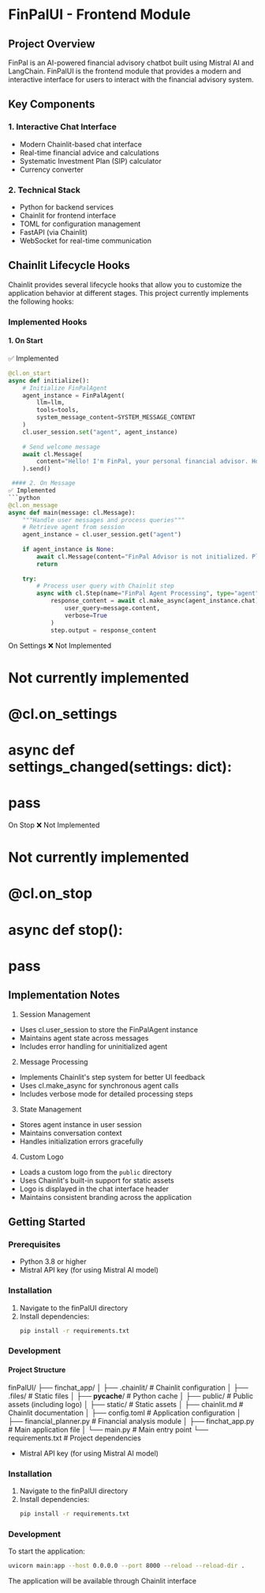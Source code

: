 # FinPalUI - Frontend Module

## Project Overview

FinPal is an AI-powered financial advisory chatbot built using Mistral AI and LangChain. FinPalUI is the frontend module that provides a modern and interactive interface for users to interact with the financial advisory system.

## Key Components

### 1. Interactive Chat Interface
- Modern Chainlit-based chat interface
- Real-time financial advice and calculations
- Systematic Investment Plan (SIP) calculator
- Currency converter

### 2. Technical Stack
- Python for backend services
- Chainlit for frontend interface
- TOML for configuration management
- FastAPI (via Chainlit)
- WebSocket for real-time communication

## Chainlit Lifecycle Hooks

Chainlit provides several lifecycle hooks that allow you to customize the application behavior at different stages. This project currently implements the following hooks:

### Implemented Hooks

#### 1. On Start
✅ Implemented
```python
@cl.on_start
async def initialize():
    # Initialize FinPalAgent
    agent_instance = FinPalAgent(
        llm=llm,
        tools=tools,
        system_message_content=SYSTEM_MESSAGE_CONTENT
    )
    cl.user_session.set("agent", agent_instance)
    
    # Send welcome message
    await cl.Message(
        content="Hello! I'm FinPal, your personal financial advisor. How can I help you today?"
    ).send()

 #### 2. On Message
✅ Implemented
```python
@cl.on_message
async def main(message: cl.Message):
    """Handle user messages and process queries"""
    # Retrieve agent from session
    agent_instance = cl.user_session.get("agent")
    
    if agent_instance is None:
        await cl.Message(content="FinPal Advisor is not initialized. Please refresh the page.").send()
        return
    
    try:
        # Process user query with Chainlit step
        async with cl.Step(name="FinPal Agent Processing", type="agent") as step:
            response_content = await cl.make_async(agent_instance.chat)(
                user_query=message.content,
                verbose=True
            )
            step.output = response_content
```    

On Settings
❌ Not Implemented

# Not currently implemented
# @cl.on_settings
# async def settings_changed(settings: dict):
#     pass

On Stop
❌ Not Implemented
# Not currently implemented
# @cl.on_stop
# async def stop():
#     pass
## Implementation Notes
1. Session Management
- Uses cl.user_session to store the FinPalAgent instance
- Maintains agent state across messages
- Includes error handling for uninitialized agent

2. Message Processing
- Implements Chainlit's step system for better UI feedback
- Uses cl.make_async for synchronous agent calls
- Includes verbose mode for detailed processing steps

3. State Management
- Stores agent instance in user session
- Maintains conversation context
- Handles initialization errors gracefully

4. Custom Logo
- Loads a custom logo from the `public` directory
- Uses Chainlit's built-in support for static assets
- Logo is displayed in the chat interface header
- Maintains consistent branding across the application

## Getting Started

### Prerequisites

- Python 3.8 or higher
- Mistral API key (for using Mistral AI model)

### Installation

1. Navigate to the finPalUI directory
2. Install dependencies:
    ```bash
    pip install -r requirements.txt
    ```
### Development

#### Project Structure
finPalUI/
├── finchat_app/
│   ├── .chainlit/      # Chainlit configuration
│   ├── .files/         # Static files
│   ├── __pycache__/    # Python cache
│   ├── public/         # Public assets (including logo)
│   ├── static/         # Static assets
│   ├── chainlit.md     # Chainlit documentation
│   ├── config.toml     # Application configuration
│   ├── financial_planner.py  # Financial analysis module
│   ├── finchat_app.py  # Main application file
│   └── main.py         # Main entry point
└── requirements.txt    # Project dependencies

- Mistral API key (for using Mistral AI model)

### Installation
1. Navigate to the finPalUI directory
2. Install dependencies:
   ```bash
   pip install -r requirements.txt
   ```

### Development
To start the application:
```bash
uvicorn main:app --host 0.0.0.0 --port 8000 --reload --reload-dir .
```

The application will be available through Chainlit interface
